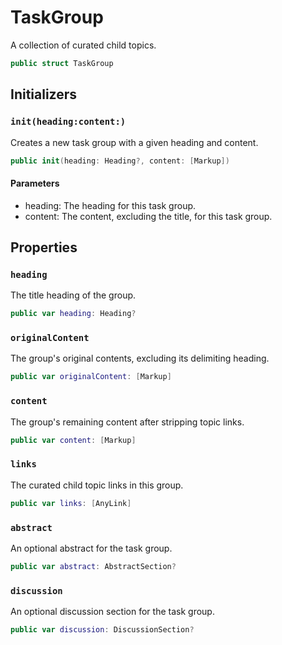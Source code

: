 # TaskGroup

A collection of curated child topics.

``` swift
public struct TaskGroup 
```

## Initializers

### `init(heading:content:)`

Creates a new task group with a given heading and content.

``` swift
public init(heading: Heading?, content: [Markup]) 
```

#### Parameters

  - heading: The heading for this task group.
  - content: The content, excluding the title, for this task group.

## Properties

### `heading`

The title heading of the group.

``` swift
public var heading: Heading?
```

### `originalContent`

The group's original contents, excluding its delimiting heading.

``` swift
public var originalContent: [Markup]
```

### `content`

The group's remaining content after stripping topic links.

``` swift
public var content: [Markup] 
```

### `links`

The curated child topic links in this group.

``` swift
public var links: [AnyLink] 
```

> 

### `abstract`

An optional abstract for the task group.

``` swift
public var abstract: AbstractSection? 
```

### `discussion`

An optional discussion section for the task group.

``` swift
public var discussion: DiscussionSection? 
```
